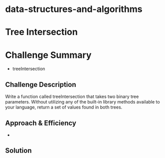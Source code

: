 # data-structures-and-algorithms

# Tree Intersection

# Challenge Summary
- treeIntersection

## Challenge Description
Write a function called treeIntersection that takes two binary tree parameters.
Without utilizing any of the built-in library methods available to your language, return a set of values found in both trees.

## Approach & Efficiency
-


## Solution
![]()
